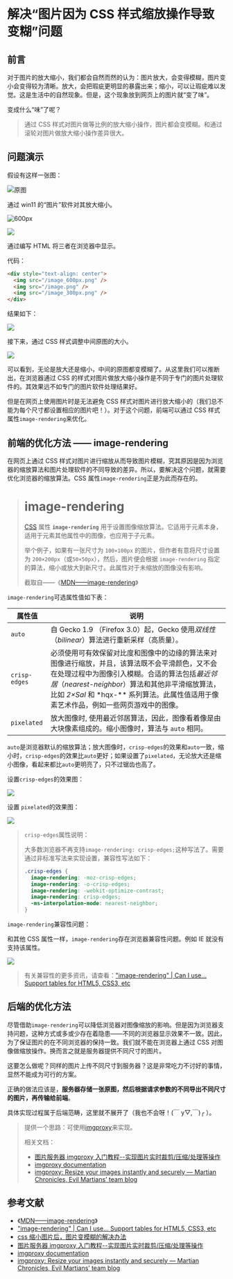 # 解决“图片因为 CSS 样式缩放操作导致变糊”问题

## 前言

对于图片的放大缩小，我们都会自然而然的认为：图片放大，会变得模糊，图片变小会变得较为清晰。放大，会把瑕疵更明显的暴露出来；缩小，可以让瑕疵难以发觉。这是生活中的自然现象。但是，这个现象放到网页上的图片就“变了味”。

变成什么“味”了呢？

> 通过 CSS 样式对图片做等比例的放大缩小操作，图片都会变模糊。和通过滚轮对图片做放大缩小操作差异很大。

## 问题演示

假设有这样一张图：

![原图](.\img\image.png)

通过 win11 的“图片”软件对其放大缩小。

![600px](.\img\image_600px.png)

![](.\img\image_300px.png)

通过编写 HTML 将三者在浏览器中显示。

代码：

```html
<div style="text-align: center">
  <img src="/image_600px.png" />
  <img src="/image.png" />
  <img src="/image_300px.png" />
</div>
```

结果如下：

![](.\img\对照组一.png)

接下来，通过 CSS 样式调整中间原图的大小。

![](.\img\对照组一.gif)

可以看到，无论是放大还是缩小，中间的原图都变模糊了。从这里我们可以推断出，在浏览器通过 CSS 的样式对图片做放大缩小操作是不同于专门的图片处理软件的。其效果远不如专门的图片软件处理结果好。

但是在网页上使用图片时是无法避免 CSS 样式对图片进行放大缩小的（我们总不能为每个尺寸都设置相应的图片吧！）。对于这个问题，前端可以通过 CSS 样式属性`image-rendering`来优化。

## 前端的优化方法 —— image-rendering

在网页上通过 CSS 样式对图片进行缩放从而导致图片模糊，究其原因是因为浏览器的缩放算法和图片处理软件的不同导致的差异。所以，要解决这个问题，就需要优化浏览器的缩放算法。CSS 属性`image-rendering`正是为此而存在的。

> # image-rendering
>
> [CSS](https://developer.mozilla.org/zh-CN/docs/Web/CSS) 属性 **`image-rendering`** 用于设置图像缩放算法。它适用于元素本身，适用于元素其他属性中的图像，也应用于子元素。
>
> 举个例子，如果有一张尺寸为 `100×100px` 的图片，但作者有意将尺寸设置为 `200×200px`（或`50×50px`），然后，图片便会根据 `image-rendering` 指定的算法，缩小或放大到新尺寸。此属性对于未缩放的图像没有影响。
>
> 截取自——《[MDN——image-rendering](https://developer.mozilla.org/zh-CN/docs/Web/CSS/image-rendering)》

`image-rendering`可选属性值如下表：

| 属性值        | 说明                                                                                                                                                                                                                                                                                            |
| ------------- | ----------------------------------------------------------------------------------------------------------------------------------------------------------------------------------------------------------------------------------------------------------------------------------------------- |
| `auto`        | 自 Gecko 1.9 （Firefox 3.0）起，Gecko 使用*双线性*（_bilinear_）算法进行重新采样（高质量）。                                                                                                                                                                                                    |
| `crisp-edges` | 必须使用可有效保留对比度和图像中的边缘的算法来对图像进行缩放，并且，该算法既不会平滑颜色，又不会在处理过程中为图像引入模糊。合适的算法包括*最近邻居*（_nearest-neighbor_）算法和其他非平滑缩放算法，比如 _2×SaI_ 和 \*hqx-\*\* 系列算法。此属性值适用于像素艺术作品，例如一些网页游戏中的图像。 |
| `pixelated`   | 放大图像时, 使用最近邻居算法，因此，图像看着像是由大块像素组成的。缩小图像时，算法与 `auto` 相同。                                                                                                                                                                                              |

`auto`是浏览器默认的缩放算法；放大图像时，`crisp-edges`的效果和`auto`一致，缩小时，`crisp-edges`的效果比`auto`更好；如果设置了`pixelated`，无论放大还是缩小图像，看起来都比`auto`更明亮了，只不过锯齿也高了。

设置`crisp-edges`的效果图：

![](.\img\对照组二gif.gif)

设置 `pixelated`的效果图：

![](.\img\对照组三.gif)

> `crisp-edges`属性说明：
>
> 大多数浏览器不再支持`image-rendering: crisp-edges;`这种写法了。需要通过非标准写法来实现设置，兼容性写法如下：
>
> ```css
> .crisp-edges {
>   image-rendering: -moz-crisp-edges;
>   image-rendering: -o-crisp-edges;
>   image-rendering: -webkit-optimize-contrast;
>   image-rendering: crisp-edges;
>   -ms-interpolation-mode: nearest-neighbor;
> }
> ```

`image-rendering`兼容性问题：

和其他 CSS 属性一样，`image-rendering`存在浏览器兼容性问题。例如 IE 就没有支持该属性。

![](.\img\兼容性.png)

> 有关兼容性的更多资讯，请查看：["image-rendering" | Can I use... Support tables for HTML5, CSS3, etc](https://caniuse.com/?search=image-rendering)

## 后端的优化方法

尽管借助`image-rendering`可以降低浏览器对图像缩放的影响。但是因为浏览器支持问题，这种方式或多或少存在着隐患——不同的浏览器显示效果不一致。因此，为了保证图片的在不同浏览器的保持一致。我们就不能在浏览器上通过 CSS 对图像做缩放操作。换而言之就是服务器提供不同尺寸的图片。

这要怎么做呢？同样的图片上传不同尺寸到服务器？这是非常吃力不讨好的事情，显然不能成为可行的方案。

正确的做法应该是，**服务器存储一张原图，然后根据请求参数的不同导出不同尺寸的图片，再传输给前端**。

具体实现过程属于后端范畴，这里就不展开了（我也不会呀！(￣ y▽,￣)╭ ）。

> 提供一个思路：可使用[imgproxy](https://evilmartians.com/chronicles/introducing-imgproxy)来实现。
>
> 相关文档：
>
> - [图片服务器 imgproxy 入门教程--实现图片实时裁剪/压缩/处理等操作](https://blog.csdn.net/Aria_Miazzy/article/details/103607201)
> - [imgproxy documentation](https://docs.imgproxy.net/#/GETTING_STARTED?id=getting-started)
> - [imgproxy: Resize your images instantly and securely — Martian Chronicles, Evil Martians’ team blog](https://evilmartians.com/chronicles/introducing-imgproxy)

## 参考文献

- 《[MDN——image-rendering](https://developer.mozilla.org/zh-CN/docs/Web/CSS/image-rendering)》
- ["image-rendering" | Can I use... Support tables for HTML5, CSS3, etc](https://caniuse.com/?search=image-rendering)
- [css 缩小图片后，图片变模糊的解决办法](https://blog.csdn.net/yihanzhi/article/details/110862021?utm_medium=distribute.pc_relevant.none-task-blog-2~default~baidujs_utm_term~default-0.no_search_link&spm=1001.2101.3001.4242.1)
- [图片服务器 imgproxy 入门教程--实现图片实时裁剪/压缩/处理等操作](https://blog.csdn.net/Aria_Miazzy/article/details/103607201)
- [imgproxy documentation](https://docs.imgproxy.net/#/GETTING_STARTED?id=getting-started)
- [imgproxy: Resize your images instantly and securely — Martian Chronicles, Evil Martians’ team blog](https://evilmartians.com/chronicles/introducing-imgproxy)

